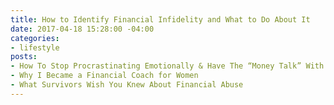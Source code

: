 ```yaml
---
title: How to Identify Financial Infidelity and What to Do About It
date: 2017-04-18 15:28:00 -04:00
categories:
- lifestyle
posts:
- How To Stop Procrastinating Emotionally & Have The “Money Talk” With Your S.O.
- Why I Became a Financial Coach for Women
- What Survivors Wish You Knew About Financial Abuse
---
```


